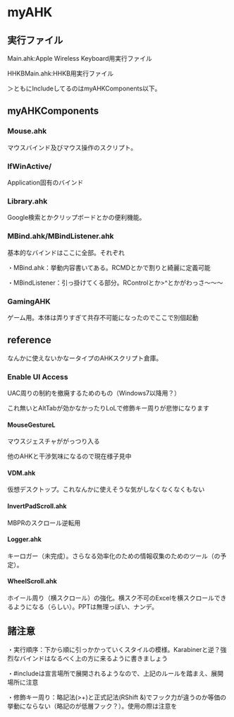 # myAHK

## 実行ファイル
Main.ahk:Apple Wireless Keyboard用実行ファイル

HHKBMain.ahk:HHKB用実行ファイル

＞ともにIncludeしてるのはmyAHKComponents以下。

## myAHKComponents

### Mouse.ahk
マウスバインド及びマウス操作のスクリプト。
### IfWinActive/
Application固有のバインド

### Library.ahk
Google検索とかクリップボードとかの便利機能。


### MBind.ahk/MBindListener.ahk
基本的なバインドはここに全部。それぞれ

・MBind.ahk：挙動内容書いてある。RCMDとかで割りと綺麗に定義可能

・MBindListener：引っ掛けてくる部分。RControlとか>^とかがわっさ～～～

### GamingAHK
ゲーム用。本体は弄りすぎて共存不可能になったのでここで別個起動

## reference
なんかに使えないかなータイプのAHKスクリプト倉庫。
### Enable UI Access
UAC周りの制約を撤廃するためのもの（Windows7以降用？）

これ無いとAltTabが効かなかったりLoLで修飾キー周りが悲惨になります

#### MouseGestureL
マウスジェスチャががっつり入る

他のAHKと干渉気味になるので現在様子見中

#### VDM.ahk
仮想デスクトップ。これなんかに使えそうな気がしなくなくなくもない

#### InvertPadScroll.ahk
MBPRのスクロール逆転用

#### Logger.ahk
キーロガー（未完成）。さらなる効率化のための情報収集のためのツール（の予定）。

#### WheelScroll.ahk
ホイール周り（横スクロール）の強化。横スク不可のExcelを横スクロールできるようになる（らしい）。PPTは無理っぽい、ナンデ。

## 諸注意
・実行順序：下から順に引っかかっていくスタイルの模様。Karabinerと逆？強烈なバインドはなるべく上の方に来るように書きましょう

・#includeは宣言場所で展開されるようなので、上記のルールを踏まえ、展開場所に注意

・修飾キー周り：略記法(>+)と正式記法(RShift &)でフック力が違うのか等価の挙動にならない（略記のが低層フック？）。使用の際は注意を

